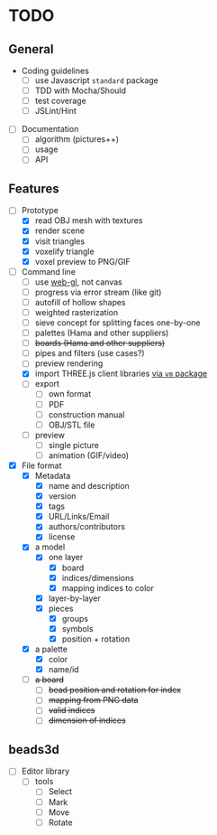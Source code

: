 # TODO

## General
* Coding guidelines
  * [ ] use Javascript `standard` package
  * [ ] TDD with Mocha/Should
  * [ ] test coverage
  * [ ] JSLint/Hint
* [ ] Documentation
  * [ ] algorithm (pictures++)
  * [ ] usage
  * [ ] API

## Features
* [ ] Prototype
  * [x] read OBJ mesh with textures
  * [x] render scene
  * [x] visit triangles
  * [x] voxelify triangle
  * [x] voxel preview to PNG/GIF
* [ ] Command line
  * [ ] use [web-gl](https://gist.github.com/bsergean/6780d7cc0cabb1b4d6c8), not canvas
  * [ ] progress via error stream (like git)
  * [ ] autofill of hollow shapes
  * [ ] weighted rasterization
  * [ ] sieve concept for splitting faces one-by-one
  * [ ] palettes (Hama and other suppliers)
  * [ ] ~~boards (Hama and other suppliers)~~
  * [ ] pipes and filters (use cases?)
  * [ ] preview rendering
  * [x] import THREE.js client libraries [via `vm` package](http://stackoverflow.com/questions/5171213/load-vanilla-javascript-libraries-into-node-js)
  * [ ] export
    * [ ] own format
    * [ ] PDF
    * [ ] construction manual
    * [ ] OBJ/STL file
  * [ ] preview
    * [ ] single picture
    * [ ] animation (GIF/video)
* [x] File format
  * [x] Metadata
    * [x] name and description
    * [x] version
    * [x] tags
    * [x] URL/Links/Email
    * [x] authors/contributors
    * [x] license
  * [x] a model
    * [x] one layer
      * [x] board
      * [x] indices/dimensions
      * [x] mapping indices to color
    * [x] layer-by-layer
    * [x] pieces
      * [x] groups
      * [x] symbols
      * [x] position + rotation
  * [x] a palette
    * [x] color
    * [x] name/id
  * [ ] ~~a board~~
    * [ ] ~~bead position and rotation for index~~
    * [ ] ~~mapping from PNG data~~
    * [ ] ~~valid indices~~
    * [ ] ~~dimension of indices~~

## beads3d
* [ ] Editor library
  * [ ] tools
    * [ ] Select
    * [ ] Mark
    * [ ] Move
    * [ ] Rotate
